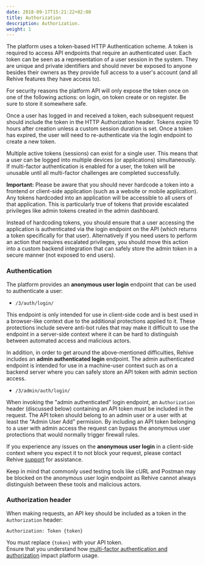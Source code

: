 ```yaml
---
date: 2018-09-17T15:21:22+02:00
title: Authorization
description: Authorization.
weight: 1
---
```


The platform uses a token-based HTTP Authentication scheme. A token is required to access API endpoints that require an authenticated user. Each token can be seen as a representation of a user session in the system. They are unique and private identifiers and should never be exposed to anyone besides their owners as they provide full access to a user's account (and all Rehive features they have access to).

<aside class="notice">
    For security reasons the platform API will only expose the token once on one of the following actions: on login, on token create or on register. Be sure to store it somewhere safe.
</aside>

Once a user has logged in and received a token, each subsequent request should include the token in the HTTP Authorization header. Tokens expire 10 hours after creation unless a custom session duration is set. Once a token has expired, the user will need to re-authenticate via the login endpoint to create a new token.

Multiple active tokens (sessions) can exist for a single user. This means that a user can be logged into multiple devices (or applications) simultaneously. If multi-factor authentication is enabled for a user, the token will be unusable until all multi-factor challenges are completed successfully. 

<aside class="warning">
<p><b>Important:</b> Please be aware that you should never hardcode a token into a frontend or client-side application (such as a website or mobile application). Any tokens hardcoded into an application will be accessible to all users of that application. This is particularly true of tokens that provide escalated privileges like admin tokens created in the admin dashboard.</p>
<p>Instead of hardcoding tokens, you should ensure that a user accessing the application is authenticated via the login endpoint on the API (which returns a token specifically for that user). Alternatively if you need users to perform an action that requires escalated privileges, you should move this action into a custom  backend integration that can safely store the admin token in a secure manner (not exposed to end users).</p>
</aside>

### Authentication

The platform provides an **anonymous user login** endpoint that can be used to authenticate a user:

- `/3/auth/login/`

This endpoint is only intended for use in client-side code and is best used in a browser-like context due to the additional protections applied to it. These protections include severe anti-bot rules that may make it difficult to use the endpoint in a server-side context where it can be hard to distinguish between automated access and malicious actors.

In addition, in order to get around the above-mentioned difficulties, Rehive includes an **admin authenticated login** endpoint. The admin authenticated endpoint is intended for use in a machine-user context such as on a backend server where you can safely store an API token with admin section access.

- `/3/admin/auth/login/`

When invoking the "admin authenticated" login endpoint, an `Authorization` header (discussed below) containing an API token must be included in the request. The API token should belong to an admin user or a user with at least the "Admin User Add" permision. By including an API token belonging to a user with admin access the request can bypass the anonymous user protections that would normally trigger firewall rules.

<aside class="notice">
If you experience any issues on the <b>anonymous user login</b> in a client-side context where you expect it to not block your request, please contact Rehive <a href="https://rehive.com/support" target="_blank">support</a> for assistance.<br/>

Keep in mind that commonly used testing tools like cURL and Postman may be blocked on the anonymous user login endpoint as Rehive cannot always distinguish between these tools and malicious actors.
</aside>

### Authorization header

When making requests, an API key should be included as a token in the `Authorization` header:

```
Authorization: Token {token}
```

<aside class="notice">
	You must replace <code>{token}</code> with your API token.
</aside>

<aside class="warning">
    Ensure that you understand how <a href="/platform/usage/multi-factor/" target="_blank">multi-factor authentication and authorization</a> impact platform usage.
</aside>
